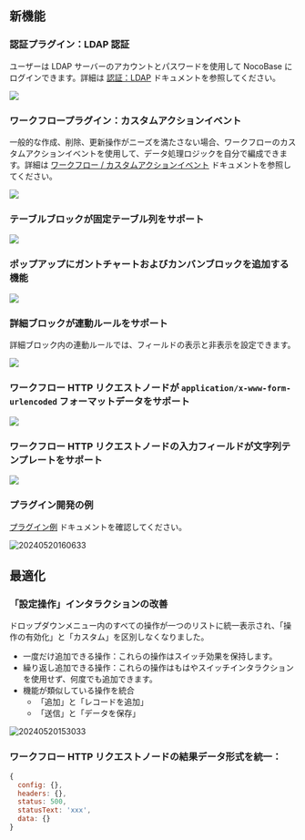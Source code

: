## 新機能

### 認証プラグイン：LDAP 認証

ユーザーは LDAP サーバーのアカウントとパスワードを使用して NocoBase にログインできます。詳細は [認証：LDAP](/handbook/auth-ldap) ドキュメントを参照してください。

![](https://static-docs.nocobase.com/202405191513995.png)

### ワークフロープラグイン：カスタムアクションイベント

一般的な作成、削除、更新操作がニーズを満たさない場合、ワークフローのカスタムアクションイベントを使用して、データ処理ロジックを自分で編成できます。詳細は [ワークフロー / カスタムアクションイベント](/handbook/workflow/plugins/custom-action-trigger) ドキュメントを参照してください。

![](https://static-docs.nocobase.com/202405191515770.png)

### テーブルブロックが固定テーブル列をサポート

![](https://static-docs.nocobase.com/202405191512587.png)

### ポップアップにガントチャートおよびカンバンブロックを追加する機能

![](https://static-docs.nocobase.com/202405191512280.png)

### 詳細ブロックが連動ルールをサポート

詳細ブロック内の連動ルールでは、フィールドの表示と非表示を設定できます。

![](https://static-docs.nocobase.com/202405191513781.png)

### ワークフロー HTTP リクエストノードが `application/x-www-form-urlencoded` フォーマットデータをサポート

![](https://static-docs.nocobase.com/202405191514472.png)

### ワークフロー HTTP リクエストノードの入力フィールドが文字列テンプレートをサポート

![](https://static-docs.nocobase.com/202405191514748.png)

### プラグイン開発の例

[プラグイン例](/plugin-samples) ドキュメントを確認してください。

![20240520160633](https://static-docs.nocobase.com/20240520160633.png)

## 最適化

### 「設定操作」インタラクションの改善

ドロップダウンメニュー内のすべての操作が一つのリストに統一表示され、「操作の有効化」と「カスタム」を区別しなくなりました。

- 一度だけ追加できる操作：これらの操作はスイッチ効果を保持します。
- 繰り返し追加できる操作：これらの操作はもはやスイッチインタラクションを使用せず、何度でも追加できます。
- 機能が類似している操作を統合
  - 「追加」と「レコードを追加」
  - 「送信」と「データを保存」

![20240520153033](https://static-docs.nocobase.com/20240520153033.png)

### ワークフロー HTTP リクエストノードの結果データ形式を統一：

```js
{
  config: {},
  headers: {},
  status: 500,
  statusText: 'xxx',
  data: {}
}
```


```
